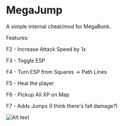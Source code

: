 # MegaJump

A simple internal cheat/mod for MegaBonk.

Features:

F2 - Increase Attack Speed by 1x

F3 - Toggle ESP

F4 - Turn ESP from Squares -> Path Lines

F5 - Heal the player

F6 - Pickup All XP on Map

F7 - Adds Jumps (I think there's fall damage?)

![Alt text](https://github.com/JumpmanSr/MegaJump/blob/master/MegaBonk.png?raw=true)
